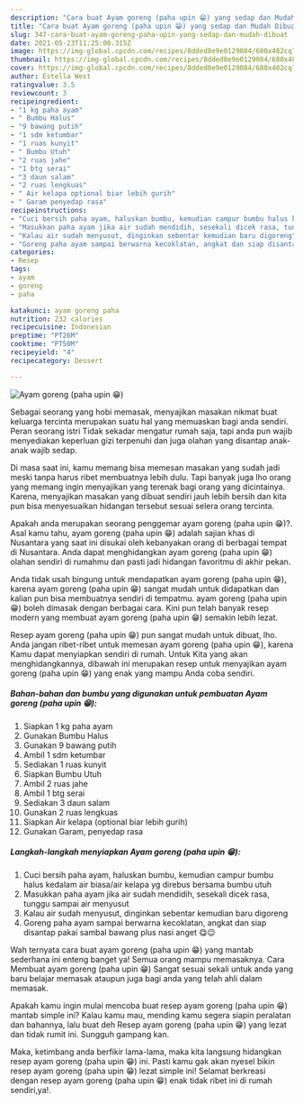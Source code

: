 ```yaml
---
description: "Cara buat Ayam goreng (paha upin 😁) yang sedap dan Mudah Dibuat"
title: "Cara buat Ayam goreng (paha upin 😁) yang sedap dan Mudah Dibuat"
slug: 347-cara-buat-ayam-goreng-paha-upin-yang-sedap-dan-mudah-dibuat
date: 2021-05-23T11:25:00.315Z
image: https://img-global.cpcdn.com/recipes/8dded8e9e0129084/680x482cq70/ayam-goreng-paha-upin-😁-foto-resep-utama.jpg
thumbnail: https://img-global.cpcdn.com/recipes/8dded8e9e0129084/680x482cq70/ayam-goreng-paha-upin-😁-foto-resep-utama.jpg
cover: https://img-global.cpcdn.com/recipes/8dded8e9e0129084/680x482cq70/ayam-goreng-paha-upin-😁-foto-resep-utama.jpg
author: Estella West
ratingvalue: 3.5
reviewcount: 3
recipeingredient:
- "1 kg paha ayam"
- " Bumbu Halus"
- "9 bawang putih"
- "1 sdm ketumbar"
- "1 ruas kunyit"
- " Bumbu Utuh"
- "2 ruas jahe"
- "1 btg serai"
- "3 daun salam"
- "2 ruas lengkuas"
- " Air kelapa optional biar lebih gurih"
- " Garam penyedap rasa"
recipeinstructions:
- "Cuci bersih paha ayam, haluskan bumbu, kemudian campur bumbu halus kedalam air biasa/air kelapa yg direbus bersama bumbu utuh"
- "Masukkan paha ayam jika air sudah mendidih, sesekali dicek rasa, tunggu sampai air menyusut"
- "Kalau air sudah menyusut, dinginkan sebentar kemudian baru digoreng"
- "Goreng paha ayam sampai berwarna kecoklatan, angkat dan siap disantap pakai sambal bawang plus nasi anget 😋😉"
categories:
- Resep
tags:
- ayam
- goreng
- paha

katakunci: ayam goreng paha 
nutrition: 232 calories
recipecuisine: Indonesian
preptime: "PT26M"
cooktime: "PT50M"
recipeyield: "4"
recipecategory: Dessert

---
```



![Ayam goreng (paha upin 😁)](https://img-global.cpcdn.com/recipes/8dded8e9e0129084/680x482cq70/ayam-goreng-paha-upin-😁-foto-resep-utama.jpg)

Sebagai seorang yang hobi memasak, menyajikan masakan nikmat buat keluarga tercinta merupakan suatu hal yang memuaskan bagi anda sendiri. Peran seorang istri Tidak sekadar mengatur rumah saja, tapi anda pun wajib menyediakan keperluan gizi terpenuhi dan juga olahan yang disantap anak-anak wajib sedap.

Di masa  saat ini, kamu memang bisa memesan masakan yang sudah jadi meski tanpa harus ribet membuatnya lebih dulu. Tapi banyak juga lho orang yang memang ingin menyajikan yang terenak bagi orang yang dicintainya. Karena, menyajikan masakan yang dibuat sendiri jauh lebih bersih dan kita pun bisa menyesuaikan hidangan tersebut sesuai selera orang tercinta. 



Apakah anda merupakan seorang penggemar ayam goreng (paha upin 😁)?. Asal kamu tahu, ayam goreng (paha upin 😁) adalah sajian khas di Nusantara yang saat ini disukai oleh kebanyakan orang di berbagai tempat di Nusantara. Anda dapat menghidangkan ayam goreng (paha upin 😁) olahan sendiri di rumahmu dan pasti jadi hidangan favoritmu di akhir pekan.

Anda tidak usah bingung untuk mendapatkan ayam goreng (paha upin 😁), karena ayam goreng (paha upin 😁) sangat mudah untuk didapatkan dan kalian pun bisa membuatnya sendiri di tempatmu. ayam goreng (paha upin 😁) boleh dimasak dengan berbagai cara. Kini pun telah banyak resep modern yang membuat ayam goreng (paha upin 😁) semakin lebih lezat.

Resep ayam goreng (paha upin 😁) pun sangat mudah untuk dibuat, lho. Anda jangan ribet-ribet untuk memesan ayam goreng (paha upin 😁), karena Kamu dapat menyiapkan sendiri di rumah. Untuk Kita yang akan menghidangkannya, dibawah ini merupakan resep untuk menyajikan ayam goreng (paha upin 😁) yang enak yang mampu Anda coba sendiri.

<!--inarticleads1-->

##### Bahan-bahan dan bumbu yang digunakan untuk pembuatan Ayam goreng (paha upin 😁):

1. Siapkan 1 kg paha ayam
1. Gunakan  Bumbu Halus
1. Gunakan 9 bawang putih
1. Ambil 1 sdm ketumbar
1. Sediakan 1 ruas kunyit
1. Siapkan  Bumbu Utuh
1. Ambil 2 ruas jahe
1. Ambil 1 btg serai
1. Sediakan 3 daun salam
1. Gunakan 2 ruas lengkuas
1. Siapkan  Air kelapa (optional biar lebih gurih)
1. Gunakan  Garam, penyedap rasa




<!--inarticleads2-->

##### Langkah-langkah menyiapkan Ayam goreng (paha upin 😁):

1. Cuci bersih paha ayam, haluskan bumbu, kemudian campur bumbu halus kedalam air biasa/air kelapa yg direbus bersama bumbu utuh
1. Masukkan paha ayam jika air sudah mendidih, sesekali dicek rasa, tunggu sampai air menyusut
1. Kalau air sudah menyusut, dinginkan sebentar kemudian baru digoreng
1. Goreng paha ayam sampai berwarna kecoklatan, angkat dan siap disantap pakai sambal bawang plus nasi anget 😋😉




Wah ternyata cara buat ayam goreng (paha upin 😁) yang mantab sederhana ini enteng banget ya! Semua orang mampu memasaknya. Cara Membuat ayam goreng (paha upin 😁) Sangat sesuai sekali untuk anda yang baru belajar memasak ataupun juga bagi anda yang telah ahli dalam memasak.

Apakah kamu ingin mulai mencoba buat resep ayam goreng (paha upin 😁) mantab simple ini? Kalau kamu mau, mending kamu segera siapin peralatan dan bahannya, lalu buat deh Resep ayam goreng (paha upin 😁) yang lezat dan tidak rumit ini. Sungguh gampang kan. 

Maka, ketimbang anda berfikir lama-lama, maka kita langsung hidangkan resep ayam goreng (paha upin 😁) ini. Pasti kamu gak akan nyesel bikin resep ayam goreng (paha upin 😁) lezat simple ini! Selamat berkreasi dengan resep ayam goreng (paha upin 😁) enak tidak ribet ini di rumah sendiri,ya!.

